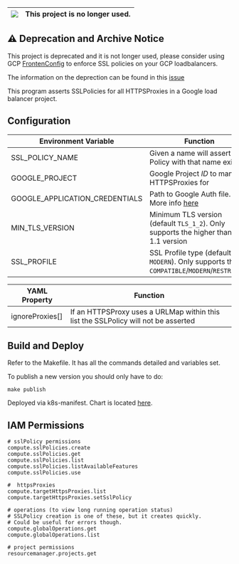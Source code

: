 |![](https://upload.wikimedia.org/wikipedia/commons/thumb/1/17/Warning.svg/156px-Warning.svg.png) | This project is no longer used.
|---|---|


## ⚠️ Deprecation and Archive Notice

This project is deprecated and it is not longer used, please consider using GCP [FrontenConfig](https://cloud.google.com/kubernetes-engine/docs/how-to/ingress-configuration#ssl) to enforce SSL policies on your GCP loadbalancers.

The information on the deprection can be found in this [issue](https://github.com/commercetools/cloud-tools/issues/999) 


This program asserts SSLPolicies for all HTTPSProxies in a
Google load balancer project.

## Configuration

| Environment Variable | Function |
| ---------- | ------- |
| SSL_POLICY_NAME  | Given a name will assert a Policy with that name exists  |
| GOOGLE_PROJECT   | Google Project _ID_  to manage HTTPSProxies for |
| GOOGLE_APPLICATION_CREDENTIALS | Path to Google Auth file. More info [here](https://cloud.google.com/docs/authentication/getting-started) |
| MIN_TLS_VERSION  | Minimum TLS version (default `TLS_1_2`). Only supports the higher than TLS 1.1 version   |
| SSL_PROFILE      | SSL Profile type (default `MODERN`). Only supports the `COMPATIBLE`/`MODERN`/`RESTRICTED`  |

| YAML Property | Function |
| --------- | --------- |
| ignoreProxies[] | If an HTTPSProxy uses a URLMap within this list the SSLPolicy will not be asserted |

## Build and Deploy

Refer to the Makefile. It has all the commands detailed and variables set.

To publish a new version you should only have to do:

`make publish`

Deployed via k8s-manifest. Chart is located [here](https://github.com/commercetools/k8s-manifests/tree/master/charts/ssl-asserter).


## IAM Permissions

```
# sslPolicy permissions
compute.sslPolicies.create
compute.sslPolicies.get
compute.sslPolicies.list
compute.sslPolicies.listAvailableFeatures
compute.sslPolicies.use

#  httpsProxies
compute.targetHttpsProxies.list
compute.targetHttpsProxies.setSslPolicy

# operations (to view long running operation status)
# SSLPolicy creation is one of these, but it creates quickly.
# Could be useful for errors though.
compute.globalOperations.get
compute.globalOperations.list

# project permissions
resourcemanager.projects.get
```
